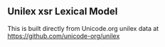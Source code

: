Unilex xsr Lexical Model
----------------------

This is built directly from Unicode.org unilex data at
https://github.com/unicode-org/unilex
